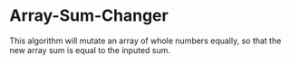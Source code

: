 # Array-Sum-Changer
This algorithm will mutate an array of whole numbers equally, so that the new array sum is equal to the inputed sum.
